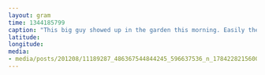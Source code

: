 ```yaml
---
layout: gram
time: 1344185799
caption: "This big guy showed up in the garden this morning. Easily the biggest Dragonfly I've ever seen."
latitude: 
longitude: 
media:
- media/posts/201208/11189287_486367544844245_596637536_n_17842282156000351.jpg
---
```

